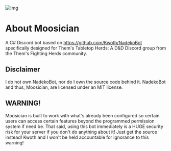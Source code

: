 ![img](https://ci.appveyor.com/api/projects/status/3rdcy7oo2rom5uh4?svg=true)

# About Moosician
A C# Discord bot based on https://github.com/Kwoth/NadekoBot specifically designed for Them's Tabletop Herds: A D&D Discord group from the Them's Fighting Herds community.

## Disclaimer
I do not own NadekoBot, nor do I own the source code behind it. NadekoBot and thus, Moosician, are licensed under an MIT license.

## WARNING!
Moosician is built to work with what's already been configured so certain users can access certain features beyond the programmed permission system if need be. That said, using this bot immediately is a HUGE security risk for your server if you don't do anything about it! Just get the source instead! Kwoth and I won't be held accountable for ignorance to this warning!
